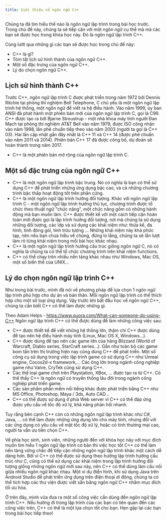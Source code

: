 ```yaml
---
title: Giới thiệu về ngôn ngữ C++
---
```


Chúng ta đã tìm hiểu thế nào là ngôn ngữ lập trình trong bài học trước. Trong chủ đề này, chúng ta sẽ tiếp cận với một ngôn ngữ cụ thể
mà mà các bạn sẽ được học trong khóa học này. Đó là ngôn ngữ lập trình C++.

Cùng lướt qua những gì các bạn sẽ được học trong chủ đề này:
  + C++ là gì?
  + Tóm tắt lịch sử hình thành của ngôn ngữ C++.
  + Một số đặc trưng của ngôn ngữ C++.
  + Lý do chọn ngôn ngữ C++.

## Lịch sử hình thành C++

Trước C++, ngôn ngữ lập trình C được phát triển trong năm 1972 bởi Dennis Ritchie tại phòng thí nghiệm Bell Telephone, C chủ yếu là
một ngôn ngữ lập trình hệ thống, một ngôn ngữ để viết ra hệ điều hành. Vào năm 1999, ủy ban ANSI đã phát hành một phiên bản mới của
ngôn ngữ lập trình C, gọi là C99.
C++ được tạo ra bởi Bjarne Stroustrup - một nhà khoa máy tính người Đan Mạch tại phòng thí nghiệm AT&T Bell vào năm 1979, được ISO
công nhận vào năm 1998, lần phê chuẩn tiếp theo vào năm 2003 (người ta gọi là C++ 03). Hai lần cập nhật gần đây nhất là C++ 11 và C++ 14
(được phê chuẩn vào năm 2011 và 2014). Phiên bản C++ 17 đã được công bố, dự đoán sẽ hoàn thành trong năm 2017.

- C++ là một phiên bản mở rộng của ngôn ngữ lập trình C.

## Một số đặc trưng của ngôn ngữ C++

- C++ là một ngôn ngữ lập trinh bậc trung. Nó có nghĩa là bạn có thể sử dụng C++ để phát triển những ứng dụng bậc cao,
và cả những chương trình bậc thấp hoạt động tốt trên phần cứng.
- C++ là một ngôn ngữ lập trình hướng đối tượng. Khác với ngôn ngữ lập trình C - một ngôn ngữ lập trình hướng thủ tục, chương trình được
tổ chức theo thuật ngữ "chức năng", một chức năng gồm có những hành động mà bạn muốn làm. C++ được thiết kế với một cách tiếp cận
hoàn toàn mới được gọi là lập trình hướng đối tượng, nơi mà chúng ta sử dụng những đối tượng, các lớp và sử dụng các khái niệm
như: thừa kế, đa hình, tính đóng gói, tính trừu tượng ... Những khái niệm này khá phức tạp, nên nếu bạn chưa hiểu về chúng, đừng lo lắng,
chúng ta sẽ lần lượt làm rõ từng khái niệm trong mỗi bài học khác nhau.
- C++ là một ngôn ngữ lập trình hướng cấu trúc giống ngôn ngữ C, nó có nghĩa là chúng ta có thể tổ chức chương trình
trên khái niệm functions.
- C++ có thể chạy trên nhiều nền tảng khác nhau như Windows, Mac OS, một số biến thể của UNIX...


## Lý do chọn ngôn ngữ lập trình C++

Như trong bài trước, mình đã nói về phương pháp để lựa chọn 1 ngôn ngữ lập trình phù hợp cho dự án và bản thân. Mỗi ngôn ngữ lập trình
có thể thích hợp cho một số loại ứng dụng. Vậy trước khi bắt đầu học về ngôn ngữ C++, chúng ta cần biết C++ có thể làm được những gì.

Theo Adam Helps - https://www.quora.com/What-can-someone-do-using-C++
Ngôn ngữ lập trình C++ có thể được dùng để làm những công việc sau:
- C++ được thiết kế để viết những hệ thống lớn, thậm chí C++ được dùng để tạo nên hệ điều hành máy tính (Linux, Mac OS X, Windows...).
- C++ được dùng để tạo nên các game lớn của hãng Blizzard (World of Warcraft, Diablo series, StarCraft series...). Gần như toàn bộ các
game bom tấn trên thị trường hiện nay cũng dùng C++ để phát triển. Một số công cụ sử dụng trong việc lập trình game có sử dụng C++ như
Unreal engine, Cocos2d-x framework,... Các ông lớn trong ngành công nghiệp game như Valve, CryTek cũng sử dụng C++.
- Các thể loại game chơi trên Playstation, XBox, ... được tạo ra từ C++. Có thể thấy C++ là ngôn ngữ có truyền thống lâu đời trong
ngành công nghiệp phát triển game.
- Các sản phẩm phần mềm nổi tiếng khác được phát triển bằng C++ như MS Office, Photoshop, Maya / 3ds, Auto CAD...
- C++ có thể được sử dụng ở phía Web server vì C++ có thể đáp ứng được yêu cầu về tốc độ xử lý, khả năng phản hồi nhanh.

Tuy rằng bên cạnh C++ còn có những ngôn ngữ lập trình khác như C#, Java, ... có thể làm được những ứng dụng lớn cho máy tính, nhưng
đối với các ứng dụng có yêu cầu về mặt tốc độ xử lý, hoặc có tính thương mại cao, người ta vẫn ưu tiên chọn C++.

Về phía học sinh, sinh viên, những người đến với khóa học này với mục đích muốn tìm hiểu 1 ngôn ngữ lập trình cơ bản thì việc học tốt
C++ có thể làm nền tảng vững chắc để tiếp cận những ngôn ngữ lập trình khác một cách dễ dàng hơn. Bởi vì C++ có thể được sử dụng theo
hướng lập trình hướng cấu trúc như C, cũng có thể sử dụng các khái niệm trong lập trình hướng đối tượng giống những ngôn ngữ mới sau này,
nên C++ có thể dùng làm cầu nối giữa nhiều ngôn ngữ khác nhau. Một ví dụ điển hình, khi sử dụng Java trên Android Studio để phát triển
ứng dụng trên điện thoại di động, chúng ta có thể tích hợp các thư viện được viết sẵn bằng ngôn ngữ C++ nhằm mục đích tối ưu hóa.

Ở trên đây, mình vừa đưa ra một số công việc cần dùng đến ngôn ngữ lập trình C++. Nếu hướng đi trong lập trình của các bạn có liên quan
đến các công việc trên, C++ có thể là một lựa chọn tốt cho bạn. Hẹn gặp lại các bạn trong bài học tiếp theo!

